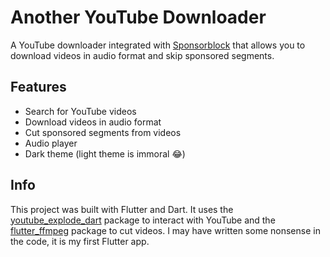 # Another YouTube Downloader

A YouTube downloader integrated with [Sponsorblock](https://sponsor.ajay.app/) that allows you to download videos in audio format and skip sponsored segments.

## Features

- Search for YouTube videos
- Download videos in audio format
- Cut sponsored segments from videos
- Audio player
- Dark theme (light theme is immoral 😂)

## Info

This project was built with Flutter and Dart. It uses the [youtube_explode_dart](https://pub.dev/packages/youtube_explode_dart) package to interact with YouTube and the [flutter_ffmpeg](https://pub.dev/packages/flutter_ffmpeg) package to cut videos.
I may have written some nonsense in the code, it is my first Flutter app.
